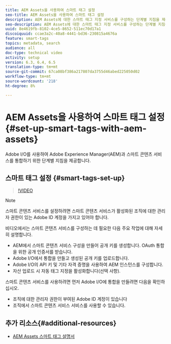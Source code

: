 ```yaml
---
title: AEM Assets을 사용하여 스마트 태그 설정
seo-title: AEM Assets을 사용하여 스마트 태그 설정
description: AEM Assets에 대한 스마트 태그 지정 서비스를 구성하는 단계별 지침을 제공합니다.
seo-description: AEM Assets에 대한 스마트 태그 지정 서비스를 구성하는 단계별 지침을 제공합니다.
uuid: 8e4619fb-8102-4ce5-8652-511ec70d17a1
discoiquuid: ccae3a2c-40a8-4441-bd36-230815a4676a
feature: smart-tags
topics: metadata, search
audience: all
doc-type: technical video
activity: setup
version: 6.3, 6.4, 6.5
translation-type: tm+mt
source-git-commit: 67ca08bf386a217807da3755d46abed225050d02
workflow-type: tm+mt
source-wordcount: '218'
ht-degree: 8%

---
```



# AEM Assets을 사용하여 스마트 태그 설정{#set-up-smart-tags-with-aem-assets}

Adobe I/O를 사용하여 Adobe Experience Manager(AEM)과 스마트 콘텐츠 서비스를 통합하기 위한 단계별 지침을 제공합니다.

## 스마트 태그 설정 {#smart-tags-set-up}

>[!VIDEO](https://video.tv.adobe.com/v/17023/?quality=12&learn=on)

>[!NOTE]
>
> 스마트 콘텐츠 서비스를 설정하려면 스마트 콘텐츠 서비스가 활성화된 조직에 대한 관리자 권한이 있는 Adobe ID 계정을 가지고 있어야 합니다.

비디오에서는 스마트 콘텐츠 서비스를 구성하는 데 필요한 다음 주요 작업에 대해 자세히 설명합니다.

* AEM에서 스마트 콘텐츠 서비스 구성을 만들어 공개 키를 생성합니다. OAuth 통합을 위한 공개 인증서를 받습니다.
* Adobe I/O에서 통합을 만들고 생성된 공개 키를 업로드합니다.
* Adobe I/O의 API 키 및 기타 자격 증명을 사용하여 AEM 인스턴스를 구성합니다.
* 자산 업로드 시 자동 태그 지정을 활성화합니다(선택 사항).

스마트 콘텐츠 서비스를 사용하려면 먼저 Adobe I/O에 통합을 만들려면 다음을 확인하십시오.

* 조직에 대한 관리자 권한이 부여된 Adobe ID 계정이 있습니다
* 조직에서 스마트 콘텐츠 서비스 서비스를 사용할 수 있습니다.

## 추가 리소스{#additional-resources}

* [AEM Assets 스마트 태그 설명서](https://helpx.adobe.com/experience-manager/6-3/assets/using/touch-ui-smart-tags.html)
